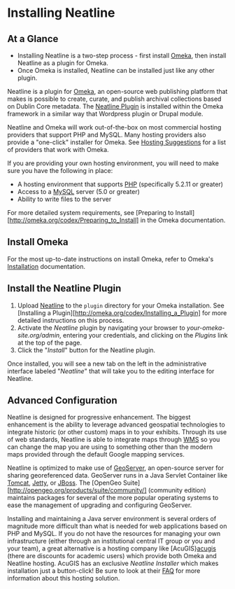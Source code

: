 # Installing Neatline

## At a Glance

  - Installing Neatline is a two-step process - first install
[Omeka][omeka], then install Neatline as a plugin for Omeka.
  - Once Omeka is installed, Neatline can be installed just like any other plugin.

Neatline is a plugin for [Omeka][omeka], an open-source web publishing
platform that makes is possible to create, curate, and publish archival
collections based on Dublin Core metadata. The [Neatline
Plugin][nlplugin] is installed within the Omeka framework in a similar
way that Wordpress plugin or Drupal module.

Neatline and Omeka will work out-of-the-box on most commercial hosting
providers that support PHP and MySQL. Many hosting providers also
provide a "one-click" installer for Omeka. See [Hosting
Suggestions][hosting] for a list of providers that work with Omeka.

If you are providing your own hosting environment, you will need to make
sure you have the following in place:

  * A hosting environment that supports [PHP][php] (specifically 5.2.11 or
greater)
  * Access to a [MySQL][mysql] server (5.0 or greater)
  * Ability to write files to the server

For more detailed system requirements, see [Preparing to Install][http://omeka.org/codex/Preparing_to_Install] in the Omeka
documentation.

## Install Omeka

For the most up-to-date instructions on install Omeka, refer to Omeka's
[Installation][install] documentation. 

## Install the Neatline Plugin

1. Upload [Neatline][nlplugin] to the `plugin` directory for your
   Omeka installation. See [Installing a Plugin][http://omeka.org/codex/Installing_a_Plugin] 
    for more detailed instructions on this process.
2. Activate the *Neatline* plugin by navigating your browser to
   _your-omeka-site.org/admin_, entering your credentials, and clicking
on the *Plugins* link at the top of the page.
3. Click the "*Install*" button for the Neatline plugin.

Once installed, you will see a new tab on the left in the administrative
interface labeled "*Neatline*" that will take you to the editing
interface for Neatline.

## Advanced Configuration

Neatline is designed for progressive enhancement. The biggest
enhancement is the ability to leverage advanced geospatial technologies
to integrate historic (or other custom) maps in to your exhibits.
Through its use of web standards, Neatline is able to integrate maps
through [WMS][wms] so you can change the map you are using to something
other than the modern maps provided through the default Google mapping
services.

Neatline is optimized to make use of [GeoServer][geoserver], an
open-source server for sharing georeferenced data. GeoServer runs in a
Java Servlet Container like [Tomcat][tomcat], [Jetty][jetty], or
[JBoss][jboss]. The [OpenGeo Suite][http://opengeo.org/products/suite/community/]
(community edition) maintains packages for several of the more popular
operating systems to ease the management of upgrading and configuring
GeoServer. 

Installing and maintaining a Java server environment is several orders
of magnitude more difficult than what is needed for web applications
based on PHP and MySQL. If you do not have the resources for managing
your own infrastructure (either through an institutional central IT
group or you and your team), a great alternative is a hosting company
like [AcuGIS}[acugis] (there are discounts for academic users) which
provide both Omeka and Neatline hosting. AcuGIS has an exclusive
*Neatline Installer* which makes installation just a button-click! Be
sure to look at their [FAQ][acuneatlinefaq] for more information about
this hosting solution.


[acugis]: http://www.acugis.com/neatline-hosting.htm
[acuneatlinefaq]: http://www.acugis.com/neatline-faq.html
[geoserver]: http://geoserver.org/ "GeoServer"
[hosting]: http://omeka.org/codex/Hosting_Suggestions "Omeka Hosting
Suggestions"
[install]: http://omeka.org/codex/Installation "Install Omeka"
[plugin_install]: http://omeka.org/codex/Installing_a_Plugin
[omeka]: http://omeka.org/ "Omeka"
[nlplugin]: http://omeka.org/addons/neatline "Neatline Plugin"
[systemreqs]: http://omeka.org/codex/Preparing_to_Install "Omeka System
Requirements"
[mysql]: https://www.mysql.com/
[php]: http://us.php.net/
[wms]: https://en.wikipedia.org/wiki/Web_Map_Service

[tomcat]: https://tomcat.apache.org/
[jetty]: http://www.eclipse.org/jetty/
[jboss]: https://www.jboss.org/overview/
[opengeo]: http://opengeo.org/products/suite/community/
